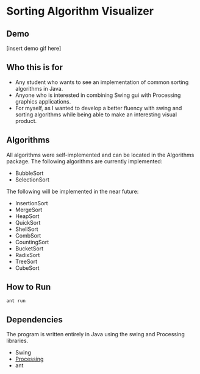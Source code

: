 # Sorting Algorithm Visualizer

## Demo
[insert demo gif here]

## Who this is for
- Any student who wants to see an implementation of common sorting algorithms in Java.
- Anyone who is interested in combining Swing gui with Processing graphics applications.
- For myself, as I wanted to develop a better fluency with swing and sorting algorithms
while being able to make an interesting visual product.

## Algorithms
All algorithms were self-implemented and can be located in the Algorithms package.
The following algorithms are currently implemented:
- BubbleSort
- SelectionSort

The following will be implemented in the near future:
-  InsertionSort 
-  MergeSort
-  HeapSort
-  QuickSort
-  ShellSort
-  CombSort
-  CountingSort
-  BucketSort
-  RadixSort
-  TreeSort
-  CubeSort

## How to Run 
`ant run`

## Dependencies
The program is written entirely in Java using the swing and Processing libraries.
- Swing
- [Processing](https://processing.org/download/)
- ant
